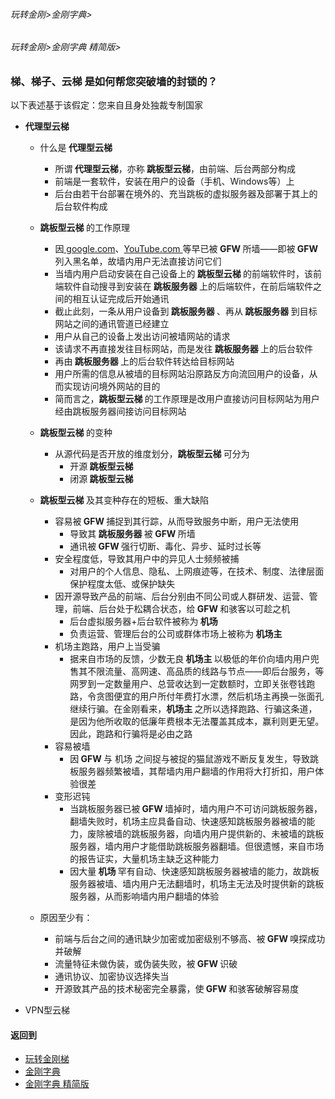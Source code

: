 ###### 玩转金刚>金刚字典>
###### 玩转金刚>金刚字典 精简版>
###  梯、梯子、云梯 是如何帮您突破墙的封锁的？
以下表述基于该假定：您来自且身处独裁专制国家<br>

- <strong>代理型云梯</strong>
  - 什么是<strong> 代理型云梯</strong>
    - 所谓<strong> 代理型云梯</strong>，亦称<strong> 跳板型云梯</strong>，由前端、后台两部分构成
    - 前端是一套软件，安装在用户的设备（手机、Windows等）上
    - 后台由若干台部署在境外的、充当跳板的虚拟服务器及部署于其上的后台软件构成
  - <strong>跳板型云梯 </strong>的工作原理
    - 因[ google.com](https://www.google.com/)、[YouTube.com ](https://m.youtube.com/)等早已被<strong> GFW </strong>所墙——即被<strong> GFW </strong>列入黑名单，故墙内用户无法直接访问它们
    - 当墙内用户启动安装在自己设备上的<strong> 跳板型云梯 </strong>的前端软件时，该前端软件自动搜寻到安装在<strong> 跳板服务器 </strong>上的后端软件，在前后端软件之间的相互认证完成后开始通讯
    - 截止此刻，一条从用户设备到<strong> 跳板服务器 </strong>、再从<strong> 跳板服务器 </strong>到目标网站之间的通讯管道已经建立
    - 用户从自己的设备上发出访问被墙网站的请求
    - 该请求不再直接发往目标网站，而是发往<strong> 跳板服务器 </strong>上的后台软件
    - 再由<strong> 跳板服务器 </strong>上的后台软件转达给目标网站
    - 用户所需的信息从被墙的目标网站沿原路反方向流回用户的设备，从而实现访问境外网站的目的
    - 简而言之，<strong>跳板型云梯 </strong>的工作原理是改用户直接访问目标网站为用户经由跳板服务器间接访问目标网站
  - <strong>跳板型云梯 </strong>的变种
    - 从源代码是否开放的维度划分，<strong>跳板型云梯 </strong>可分为
      - 开源<strong> 跳板型云梯 </strong>
      - 闭源<strong> 跳板型云梯 </strong>
  - <strong>跳板型云梯 </strong>及其变种存在的短板、重大缺陷
      - 容易被<strong> GFW </strong>捕捉到其行踪，从而导致服务中断，用户无法使用
        - 导致其<strong> 跳板服务器 </strong>被<strong> GFW </strong>所墙
        - 通讯被<strong> GFW </strong>强行切断、毒化、异步、延时过长等
      - 安全程度低，导致其用户中的异见人士频频被捕
        - 对用户的个人信息、隐私、上网痕迹等，在技术、制度、法律层面保护程度太低、或保护缺失
      - 因开源导致产品的前端、后台分别由不同公司或人群研发、运营、管理，前端、后台处于松耦合状态，给<strong> GFW </strong>和骇客以可趁之机
         - 后台虚拟服务器+后台软件被称为<strong> 机场</strong>
         - 负责运营、管理后台的公司或群体市场上被称为<strong> 机场主</strong>
      - 机场主跑路，用户上当受骗
        - 据来自市场的反馈，少数无良<strong> 机场主 </strong>以极低的年价向墙内用户兜售其不限流量、高网速、高品质的线路与节点——即后台服务，等网罗到一定数量用户、总营收达到一定数额时，立即关张卷钱跑路，令贪图便宜的用户所付年费打水漂，然后机场主再换一张面孔继续行骗。在金刚看来，<strong>机场主 </strong>之所以选择跑路、行骗这条道，是因为他所收取的低廉年费根本无法覆盖其成本，赢利则更无望。因此，跑路和行骗将是必由之路
      - 容易被墙
        - 因<strong>  GFW </strong> 与</strong> 机场 </strong> 之间捉与被捉的猫鼠游戏不断反复发生，导致跳板服务器频繁被墙，其帮墙内用户翻墙的作用将大打折扣，用户体验很差
      - 变形迟钝
        - 当跳板服务器已被<strong>  GFW </strong> 墙掉时，墙内用户不可访问跳板服务器，翻墙失败时，机场主应具备自动、快速感知跳板服务器被墙的能力，废除被墙的跳板服务器，向墙内用户提供新的、未被墙的跳板服务器，墙内用户才能借助跳板服务器翻墙。但很遗憾，来自市场的报告证实，大量机场主缺乏这种能力
        - 因大量<strong> 机场 </strong> 罕有自动、快速感知跳板服务器被墙的能力，故跳板服务器被墙、墙内用户无法翻墙时，机场主无法及时提供新的跳板服务器，从而影响墙内用户翻墙的体验


   - 原因至少有：
     - 前端与后台之间的通讯缺少加密或加密级别不够高、被<strong> GFW </strong>嗅探成功并破解
     - 流量特征未做伪装，或伪装失败，被<strong> GFW </strong>识破
     - 通讯协议、加密协议选择失当
     - 开源致其产品的技术秘密完全暴露，使<strong> GFW </strong>和骇客破解容易度

- VPN型云梯


#### 返回到
- [玩转金刚梯](https://github.com/a2zitpro/web/blob/master/LadderFree/A.md)
- [金刚字典](https://github.com/a2zitpro/web/blob/master/LadderFree/kkDictionary/KKDictionary.md)
- [金刚字典 精简版](https://github.com/a2zitpro/web/blob/master/LadderFree/kkDictionary/KKDictionaryShortVersion.md)



